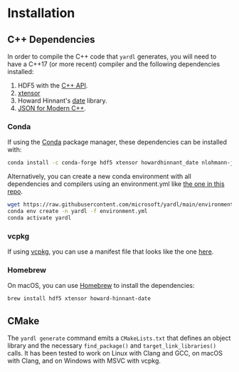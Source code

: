 # Installation

<!--@include: ../parts/installation-core.md-->

## C++ Dependencies

In order to compile the C++ code that `yardl` generates, you will need to have a
C++17 (or more recent) compiler and the following dependencies installed:

1. HDF5 with the [C++ API](https://support.hdfgroup.org/HDF5/doc/cpplus_RM/).
2. [xtensor](https://xtensor.readthedocs.io/en/latest/)
3. Howard Hinnant's [date](https://howardhinnant.github.io/date/date.html)
   library.
4. [JSON for Modern C++](https://github.com/nlohmann/json).

### Conda

If using the [Conda](https://docs.conda.io/en/latest/) package manager, these
dependencies can be installed with:

``` bash
conda install -c conda-forge hdf5 xtensor howardhinnant_date nlohmann-json
```

Alternatively, you can create a new conda environment with all dependencies and
compilers using an environment.yml like [the one in this
repo](https://github.com/microsoft/yardl/blob/main/environment.yml).

```bash
wget https://raw.githubusercontent.com/microsoft/yardl/main/environment.yml
conda env create -n yardl -f environment.yml
conda activate yardl
```

### vcpkg

If using [vcpkg](https://vcpkg.io/en/index.html), you can use a manifest file
that looks like the one
[here](https://github.com/microsoft/yardl/blob/main/smoketest/cpp/vcpkg.json).

### Homebrew

On macOS, you can use [Homebrew](https://brew.sh/) to install the dependencies:

```bash
brew install hdf5 xtensor howard-hinnant-date
```

## CMake

The `yardl generate` command emits a `CMakeLists.txt` that defines an object
library and the necessary `find_package()` and `target_link_libraries()` calls.
It has been tested to work on Linux with Clang and GCC, on macOS with
Clang, and on Windows with MSVC with vcpkg.
